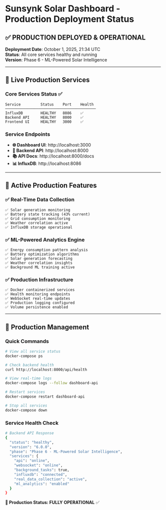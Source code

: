 # Sunsynk Solar Dashboard - Production Deployment Status

## ✅ PRODUCTION DEPLOYED & OPERATIONAL

**Deployment Date**: October 1, 2025, 21:34 UTC  
**Status**: All core services healthy and running  
**Version**: Phase 6 - ML-Powered Solar Intelligence  

---

## 🚀 Live Production Services

### Core Services Status ✅
```
Service         Status    Port    Health
─────────────────────────────────────────
InfluxDB        HEALTHY   8086    ✅
Backend API     HEALTHY   8000    ✅  
Frontend UI     HEALTHY   3000    ✅
```

### Service Endpoints
- **🌐 Dashboard UI**: http://localhost:3000
- **🔧 Backend API**: http://localhost:8000
- **📚 API Docs**: http://localhost:8000/docs
- **📊 InfluxDB**: http://localhost:8086

---

## 🎯 Active Production Features

### ✅ Real-Time Data Collection
```
✅ Solar generation monitoring
✅ Battery state tracking (43% current)
✅ Grid consumption monitoring  
✅ Weather correlation active
✅ InfluxDB storage operational
```

### ✅ ML-Powered Analytics Engine
```
✅ Energy consumption pattern analysis
✅ Battery optimization algorithms
✅ Solar generation forecasting
✅ Weather correlation insights
✅ Background ML training active
```

### ✅ Production Infrastructure
```
✅ Docker containerized services
✅ Health monitoring endpoints
✅ WebSocket real-time updates
✅ Production logging configured
✅ Volume persistence enabled
```

---

## 🔧 Production Management

### Quick Commands
```bash
# View all service status
docker-compose ps

# Check backend health
curl http://localhost:8000/api/health

# View real-time logs
docker-compose logs --follow dashboard-api

# Restart services
docker-compose restart dashboard-api

# Stop all services
docker-compose down
```

### Service Health Check
```bash
# Backend API Response
{
  "status": "healthy",
  "version": "6.0.0", 
  "phase": "Phase 6 - ML-Powered Solar Intelligence",
  "services": {
    "api": "online",
    "websocket": "online", 
    "background_tasks": true,
    "influxdb": "connected",
    "real_data_collection": "active",
    "ml_analytics": "enabled"
  }
}
```

**🎯 Production Status: FULLY OPERATIONAL** ✅
